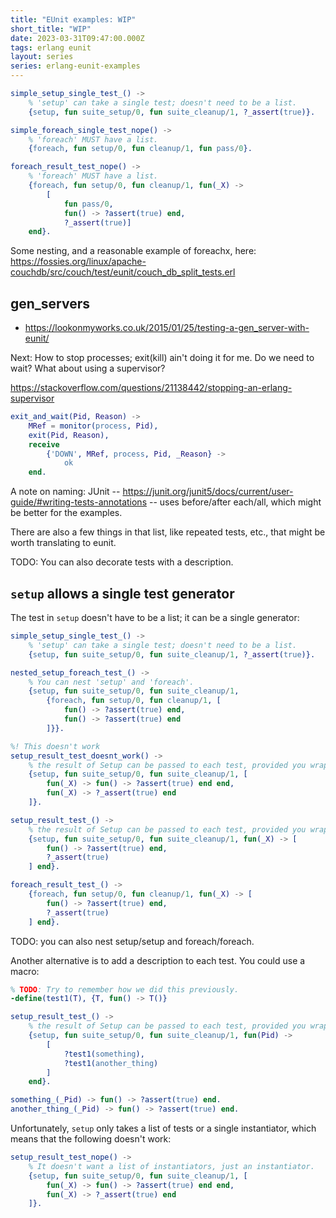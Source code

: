 ```yaml
---
title: "EUnit examples: WIP"
short_title: "WIP"
date: 2023-03-31T09:47:00.000Z
tags: erlang eunit
layout: series
series: erlang-eunit-examples
---
```


```erlang
simple_setup_single_test_() ->
    % 'setup' can take a single test; doesn't need to be a list.
    {setup, fun suite_setup/0, fun suite_cleanup/1, ?_assert(true)}.
```

```erlang
simple_foreach_single_test_nope() ->
    % 'foreach' MUST have a list.
    {foreach, fun setup/0, fun cleanup/1, fun pass/0}.

foreach_result_test_nope() ->
    % 'foreach' MUST have a list.
    {foreach, fun setup/0, fun cleanup/1, fun(_X) ->
        [
            fun pass/0,
            fun() -> ?assert(true) end,
            ?_assert(true)]
    end}.
```

Some nesting, and a reasonable example of foreachx, here: https://fossies.org/linux/apache-couchdb/src/couch/test/eunit/couch_db_split_tests.erl

## gen_servers

- <https://lookonmyworks.co.uk/2015/01/25/testing-a-gen_server-with-eunit/>

Next: How to stop processes; exit(kill) ain't doing it for me. Do we need to wait? What about using a supervisor?

https://stackoverflow.com/questions/21138442/stopping-an-erlang-supervisor

```erlang
exit_and_wait(Pid, Reason) ->
    MRef = monitor(process, Pid),
    exit(Pid, Reason),
    receive
        {'DOWN', MRef, process, Pid, _Reason} ->
            ok
    end.
```

A note on naming: JUnit -- https://junit.org/junit5/docs/current/user-guide/#writing-tests-annotations -- uses before/after each/all, which might be better for the examples.

There are also a few things in that list, like repeated tests, etc., that might be worth translating to eunit.

TODO: You can also decorate tests with a description.

## `setup` allows a single test generator

The test in `setup` doesn't have to be a list; it can be a single generator:

```erlang
simple_setup_single_test_() ->
    % 'setup' can take a single test; doesn't need to be a list.
    {setup, fun suite_setup/0, fun suite_cleanup/1, ?_assert(true)}.
```


```erlang
nested_setup_foreach_test_() ->
    % You can nest 'setup' and 'foreach'.
    {setup, fun suite_setup/0, fun suite_cleanup/1,
        {foreach, fun setup/0, fun cleanup/1, [
            fun() -> ?assert(true) end,
            fun() -> ?assert(true) end
        ]}}.

%! This doesn't work
setup_result_test_doesnt_work() ->
    % the result of Setup can be passed to each test, provided you wrap them as instantiators:
    {setup, fun suite_setup/0, fun suite_cleanup/1, [
        fun(_X) -> fun() -> ?assert(true) end end,
        fun(_X) -> ?_assert(true) end
    ]}.

setup_result_test_() ->
    % the result of Setup can be passed to each test, provided you wrap them as instantiators:
    {setup, fun suite_setup/0, fun suite_cleanup/1, fun(_X) -> [
        fun() -> ?assert(true) end,
        ?_assert(true)
    ] end}.

foreach_result_test_() ->
    {foreach, fun setup/0, fun cleanup/1, fun(_X) -> [
        fun() -> ?assert(true) end,
        ?_assert(true)
    ] end}.
```


TODO: you can also nest setup/setup and foreach/foreach.


Another alternative is to add a description to each test. You could use a macro:

```erlang
% TODO: Try to remember how we did this previously.
-define(test1(T), {T, fun() -> T()}

setup_result_test_() ->
    % the result of Setup can be passed to each test, provided you wrap them in an instantiator:
    {setup, fun suite_setup/0, fun suite_cleanup/1, fun(Pid) ->
        [
            ?test1(something),
            ?test1(another_thing)
        ]
    end}.

something_(_Pid) -> fun() -> ?assert(true) end.
another_thing_(_Pid) -> fun() -> ?assert(true) end.
```



Unfortunately, `setup` only takes a list of tests or a single instantiator, which means that the following doesn't work:

```erlang
setup_result_test_nope() ->
    % It doesn't want a list of instantiators, just an instantiator.
    {setup, fun suite_setup/0, fun suite_cleanup/1, [
        fun(_X) -> fun() -> ?assert(true) end end,
        fun(_X) -> ?_assert(true) end
    ]}.
```
